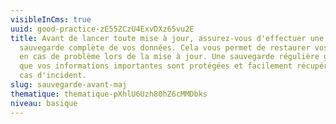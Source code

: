 ```yaml
---
visibleInCms: true
uuid: good-practice-zE55ZCzU4ExvDXz65vu2E
title: Avant de lancer toute mise à jour, assurez-vous d'effectuer une
  sauvegarde complète de vos données. Cela vous permet de restaurer vos fichiers
  en cas de problème lors de la mise à jour. Une sauvegarde régulière garantit
  que vos informations importantes sont protégées et facilement récupérables en
  cas d'incident.
slug: sauvegarde-avant-maj
thematique: thematique-pXhlU6Uzh80hZ6cMMDbks
niveau: basique
---
```

